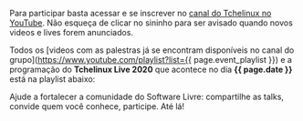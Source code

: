 Para participar basta acessar e se inscrever no [canal do Tchelinux no YouTube](https://www.youtube.com/tchelinux?sub_confirmation=1). Não esqueça de clicar no sininho para ser avisado quando novos videos e lives forem anunciados.

Todos os [videos com as palestras já se encontram disponíveis no canal do grupo](https://www.youtube.com/playlist?list={{ page.event_playlist }}) e a programação do **Tchelinux Live 2020** que acontece no dia **{{ page.date }}** está na playlist abaixo:

Ajude a fortalecer a comunidade do Software Livre: compartilhe as talks, convide quem você conhece, participe. Até lá!

